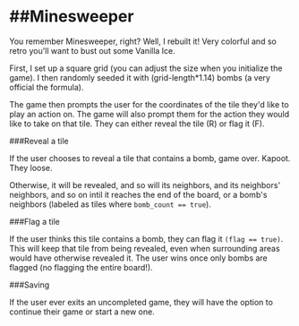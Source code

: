 ##Minesweeper
===========
You remember Minesweeper, right? Well, I rebuilt it! Very colorful and so retro you'll want to bust out some Vanilla Ice.

First, I set up a square grid (you can adjust the size when you initialize the game). I then randomly seeded it with (grid-length*1.14) bombs (a very official the formula). 

The game then prompts the user for the coordinates of the tile they'd like to play an action on. The game will also prompt them for the action they would like to take on that tile. They can either reveal the tile (R) or flag it (F).

###Reveal a tile

If the user chooses to reveal a tile that contains a bomb, game over. Kapoot. They loose. 

Otherwise, it will be revealed, and so will its neighbors, and its neighbors' neighbors, and so on intil it reaches the end of the board, or a bomb's neighbors (labeled as tiles where `bomb_count == true`). 

###Flag a tile

If the user thinks this tile contains a bomb, they can flag it `(flag == true)`. This will keep that tile from being revealed, even when surrounding areas would have otherwise revealed it. The user wins once only bombs are flagged (no flagging the entire board!).

###Saving

If the user ever exits an uncompleted game, they will have the option to continue their game or start a new one.
